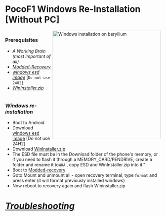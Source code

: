 
# PocoF1 Windows Re-Installation [Without PC]
<img align="right" src="beryllium.png" width="350" alt="Windows installation on beryllium">


#
### Prerequisites
- _A Working Brain (most important of all)_
- [_Modded-Recovery_](https://github.com/Kumar-Jy/Windows-in-PocoF1-Without-PC/releases/tag/Modified-Recovery)
- [_windows esd image_](https://arkt-7.github.io/woawin/) [```Do not use 24H2```]
- [_WinInstaller.zip_](https://github.com/Kumar-Jy/Windows-in-PocoF1-Without-PC/releases/tag/PocoF1_WinInstaller)
 
# 

### _Windows re-installation_
- Boot to Android 
- Download [windows esd image](https://arkt-7.github.io/woawin/) [Do not use 24H2]
- Download [WinInstaller.zip](https://github.com/Kumar-Jy/Windows-in-PocoF1-Without-PC/releases/tag/PocoF1_WinInstaller)
- The ESD file must be in the Download folder of the phone's memory, or if you need to flash it through a MEMORY_CARD/PENDRIVE, create a folder and rename it to`WOA` , copy ESD and WinInstaller.zip into it."
- Boot to [Modded-recovery](https://github.com/Kumar-Jy/Windows-in-PocoF1-Without-PC/releases/tag/Modified-Recovery)
- Goto Mount and unmount all - open recovery terminal, type `format` and press enter (it will format previously installed windows)
- Now reboot to recovery again and flash Wininstaller.zip
#
# _[Troubleshooting](troubleshooting.md)_
#
